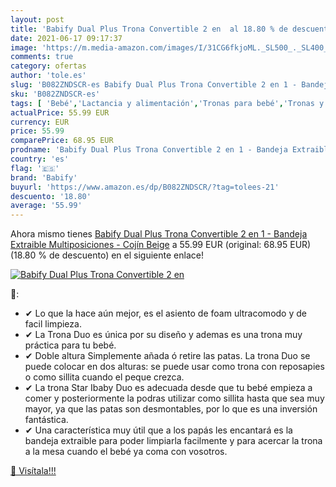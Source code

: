 ```yaml
---
layout: post
title: 'Babify Dual Plus Trona Convertible 2 en  al 18.80 % de descuento'
date: 2021-06-17 09:17:37
image: 'https://m.media-amazon.com/images/I/31CG6fkjoML._SL500_._SL400_.jpg'
comments: true
category: ofertas
author: 'tole.es'
slug: 'B082ZNDSCR-es Babify Dual Plus Trona Convertible 2 en 1 - Bandeja...'
sku: 'B082ZNDSCR-es'
tags: [ 'Bebé','Lactancia y alimentación','Tronas para bebé','Tronas y asientos','babify','trona', ]
actualPrice: 55.99 EUR
currency: EUR
price: 55.99
comparePrice: 68.95 EUR
prodname: 'Babify Dual Plus Trona Convertible 2 en 1 - Bandeja Extraible Multiposiciones - Cojín Beige'
country: 'es'
flag: '🇪🇸'
brand: 'Babify'
buyurl: 'https://www.amazon.es/dp/B082ZNDSCR/?tag=tolees-21'
descuento: '18.80'
average: '55.99'
---
```


Ahora mismo tienes [Babify Dual Plus Trona Convertible 2 en 1 - Bandeja Extraible Multiposiciones - Cojín Beige](https://www.amazon.es/dp/B082ZNDSCR/?tag=tolees-21) a 55.99 EUR (original: 68.95 EUR) (18.80 %  de descuento) en el siguiente enlace!

[![Babify Dual Plus Trona Convertible 2 en ](https://m.media-amazon.com/images/I/31CG6fkjoML._SL500_._SL400_.jpg)](https://www.amazon.es/dp/B082ZNDSCR/?tag=tolees-21)

🔎:

- ✔ Lo que la hace aún mejor, es el asiento de foam ultracomodo y de facil limpieza.
- ✔ La Trona Duo es única por su diseño y ademas es una trona muy práctica para tu bebé.
- ✔ Doble altura Simplemente añada ó retire las patas. La trona Duo se puede colocar en dos alturas: se puede usar como trona con reposapies o como sillita cuando el peque crezca.
- ✔ La trona Star Ibaby Duo es adecuada desde que tu bebé empieza a comer y posteriormente la podras utilizar como sillita hasta que sea muy mayor, ya que las patas son desmontables, por lo que es una inversión fantástica.
- ✔ Una característica muy útil que a los papás les encantará es la bandeja extraible para poder limpiarla facilmente y para acercar la trona a la mesa cuando el bebé ya coma con vosotros.

[🛒 Visítala!!!](https://www.amazon.es/dp/B082ZNDSCR/?tag=tolees-21)
